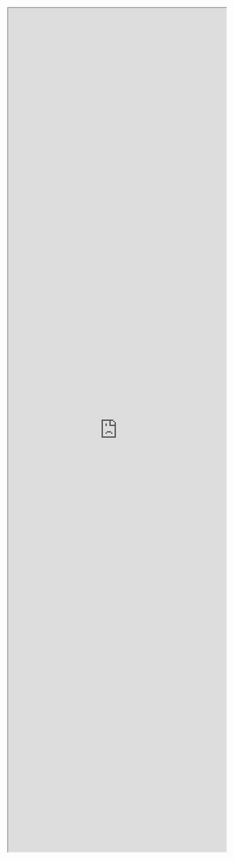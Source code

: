 
<div align="center"><iframe width=100% height=50% src="https://ip.skk.moe/simple" frameborder="1px"></iframe></div>
